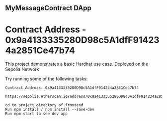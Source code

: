 ## MyMessageContract DApp

# Contract Address - 0x9a4133335280D98c5A1dfF914234a2851Ce47b74
This project demonstrates a basic Hardhat use case. Deployed on the Sepolia Network

Try running some of the following tasks:

```shell
Contract Address: 0x9a4133335280D98c5A1dfF914234a2851Ce47b74

https://sepolia.etherscan.io/address/0x9a4133335280D98c5A1dfF914234a2851Ce47b74#code

cd to project directory of frontend
Run npm install / npm install --save-dev
Run npm start to see dev app
```

